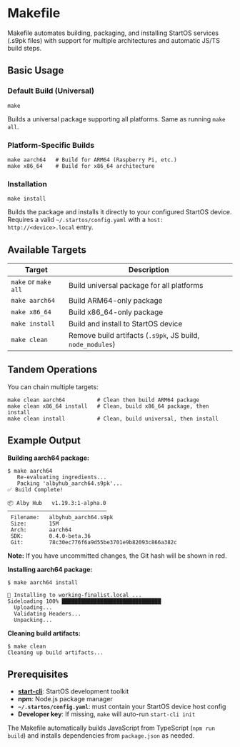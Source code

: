 # Makefile

Makefile automates building, packaging, and installing StartOS services (.s9pk files) with support for multiple architectures and automatic JS/TS build steps.

## Basic Usage

### Default Build (Universal)

```
make
```

Builds a universal package supporting all platforms. Same as running `make all`.

### Platform-Specific Builds

```
make aarch64   # Build for ARM64 (Raspberry Pi, etc.)
make x86_64    # Build for x86_64 architecture
```

### Installation

```
make install
```

Builds the package and installs it directly to your configured StartOS device.  
Requires a valid `~/.startos/config.yaml` with a `host: http://<device>.local` entry.

## Available Targets

| Target               | Description                                                |
| -------------------- | ---------------------------------------------------------- |
| `make` or `make all` | Build universal package for all platforms                  |
| `make aarch64`       | Build ARM64-only package                                   |
| `make x86_64`        | Build x86_64-only package                                  |
| `make install`       | Build and install to StartOS device                        |
| `make clean`         | Remove build artifacts (`.s9pk`, JS build, `node_modules`) |

## Tandem Operations

You can chain multiple targets:

```
make clean aarch64          # Clean then build ARM64 package
make clean x86_64 install   # Clean, build x86_64 package, then install
make clean install          # Clean, build universal, then install
```

## Example Output

**Building aarch64 package:**

```
$ make aarch64
   Re-evaluating ingredients...
   Packing 'albyhub_aarch64.s9pk'...
✅ Build Complete!

📦 Alby Hub   v1.19.3:1-alpha.0
───────────────────────────────
 Filename:   albyhub_aarch64.s9pk
 Size:       15M
 Arch:       aarch64
 SDK:        0.4.0-beta.36
 Git:        78c30ec776f6a9d55be3701e9b82093c866a382c
```

**Note:** If you have uncommitted changes, the Git hash will be shown in red.

**Installing aarch64 package:**

```
$ make aarch64 install

🚀 Installing to working-finalist.local ...
Sideloading 100% ███████████████████████████████
  Uploading...
  Validating Headers...
  Unpacking...
```

**Cleaning build artifacts:**

```
$ make clean
Cleaning up build artifacts...
```

## Prerequisites

- [**start-cli**](https://github.com/start9labs/start-cli): StartOS development toolkit
- **npm**: Node.js package manager
- **`~/.startos/config.yaml`**: must contain your StartOS device host config
- **Developer key**: If missing, `make` will auto-run `start-cli init`

The Makefile automatically builds JavaScript from TypeScript (`npm run build`) and installs dependencies from `package.json` as needed.
